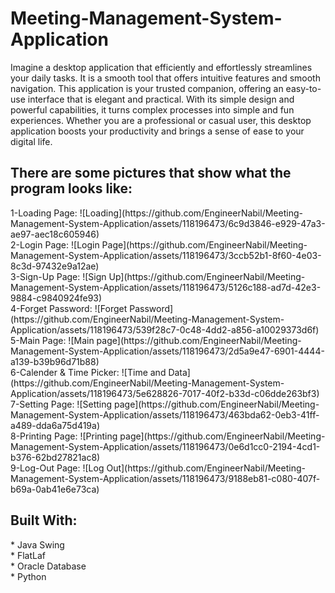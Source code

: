# Meeting-Management-System-Application

Imagine a desktop application that efficiently and effortlessly streamlines your daily tasks. It is a smooth tool that offers intuitive features and smooth navigation. This application is your trusted companion, offering an easy-to-use interface that is elegant and practical. With its simple design and powerful capabilities, it turns complex processes into simple and fun experiences. Whether you are a professional or casual user, this desktop application boosts your productivity and brings a sense of ease to your digital life.

<h2>
There are some pictures that show what the program looks like:
</h2>
1-Loading Page:            ![Loading](https://github.com/EngineerNabil/Meeting-Management-System-Application/assets/118196473/6c9d3846-e929-47a3-ae97-aec18c605946)<br>
2-Login Page:              ![Login Page](https://github.com/EngineerNabil/Meeting-Management-System-Application/assets/118196473/3ccb52b1-8f60-4e03-8c3d-97432e9a12ae)<br>
3-Sign-Up Page:            ![Sign Up](https://github.com/EngineerNabil/Meeting-Management-System-Application/assets/118196473/5126c188-ad7d-42e3-9884-c9840924fe93)<br>
4-Forget Password:         ![Forget Password](https://github.com/EngineerNabil/Meeting-Management-System-Application/assets/118196473/539f28c7-0c48-4dd2-a856-a10029373d6f)<br>
5-Main Page:               ![Main page](https://github.com/EngineerNabil/Meeting-Management-System-Application/assets/118196473/2d5a9e47-6901-4444-a139-b39b96d71b88)<br>
6-Calender & Time Picker:  ![Time and Data](https://github.com/EngineerNabil/Meeting-Management-System-Application/assets/118196473/5e628826-7017-40f2-b33d-c06dde263bf3)<br>
7-Setting Page:            ![Setting page](https://github.com/EngineerNabil/Meeting-Management-System-Application/assets/118196473/463bda62-0eb3-41ff-a489-dda6a75d419a)<br>
8-Printing Page:           ![Printing page](https://github.com/EngineerNabil/Meeting-Management-System-Application/assets/118196473/0e6d1cc0-2194-4cd1-b376-62bd27821ac8)<br>
9-Log-Out Page:            ![Log Out](https://github.com/EngineerNabil/Meeting-Management-System-Application/assets/118196473/9188eb81-c080-407f-b69a-0ab41e6e73ca)<br>

<h2>
Built With:
</h2>
* Java Swing<br>
* FlatLaf<br>
* Oracle Database<br>
* Python<br>
